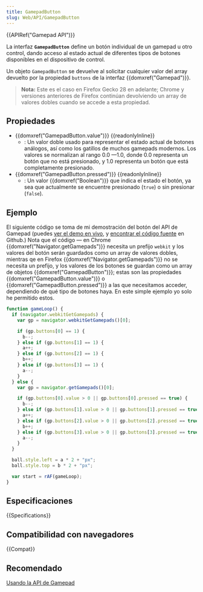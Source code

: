 ```yaml
---
title: GamepadButton
slug: Web/API/GamepadButton
---
```


{{APIRef("Gamepad API")}}

La interfaz **`GamepadButton`** define un botón individual de un gamepad u otro control, dando acceso al estado actual de diferentes tipos de botones disponibles en el dispositivo de control.

Un objeto `GamepadButton` se devuelve al solicitar cualquier valor del array devuelto por la propiedad `buttons` de la interfaz {{domxref("Gamepad")}}.

> **Nota:** Este es el caso en Firefox Gecko 28 en adelante; Chrome y versiones anteriores de Firefox continúan devolviendo un array de valores dobles cuando se accede a esta propiedad.

## Propiedades

- {{domxref("GamepadButton.value")}} {{readonlyInline}}
  - : Un valor doble usado para representar el estado actual de botones análogos, así como los gatillos de muchos gamepads modernos. Los valores se normalizan al rango 0.0 —1.0, donde 0.0 representa un botón que no está presionado, y 1.0 representa un botón que está completamente presionado.
- {{domxref("GamepadButton.pressed")}} {{readonlyInline}}
  - : Un valor {{domxref("Boolean")}} que indica el estado el botón, ya sea que actualmente se encuentre presionado (`true`) o sin presionar (`false`).

## Ejemplo

El siguiente código se toma de mi demostración del botón del API de Gamepad (puedes [ver el demo en vivo](http://chrisdavidmills.github.io/gamepad-buttons/), y [encontrar el código fuente](https://github.com/chrisdavidmills/gamepad-buttons/tree/master) en Github.) Nota que el código — en Chrome {{domxref("Navigator.getGamepads")}} necesita un prefijo `webkit` y los valores del botón serán guardados como un array de valores dobles, mientras qe en Firefox {{domxref("Navigator.getGamepads")}} no se necesita un prefijo, y los valores de los botones se guardan como un array de objetos {{domxref("GamepadButton")}}; estas son las propiedades {{domxref("GamepadButton.value")}} o {{domxref("GamepadButton.pressed")}} a las que necesitamos acceder, dependiendo de qué tipo de botones haya. En este simple ejemplo yo solo he permitido estos.

```js
function gameLoop() {
  if (navigator.webkitGetGamepads) {
    var gp = navigator.webkitGetGamepads()[0];

    if (gp.buttons[0] == 1) {
      b--;
    } else if (gp.buttons[1] == 1) {
      a++;
    } else if (gp.buttons[2] == 1) {
      b++;
    } else if (gp.buttons[3] == 1) {
      a--;
    }
  } else {
    var gp = navigator.getGamepads()[0];

    if (gp.buttons[0].value > 0 || gp.buttons[0].pressed == true) {
      b--;
    } else if (gp.buttons[1].value > 0 || gp.buttons[1].pressed == true) {
      a++;
    } else if (gp.buttons[2].value > 0 || gp.buttons[2].pressed == true) {
      b++;
    } else if (gp.buttons[3].value > 0 || gp.buttons[3].pressed == true) {
      a--;
    }
  }

  ball.style.left = a * 2 + "px";
  ball.style.top = b * 2 + "px";

  var start = rAF(gameLoop);
}
```

## Especificaciones

{{Specifications}}

## Compatibilidad con navegadores

{{Compat}}

## Recomendado

[Usando la API de Gamepad](/es/docs/Web/Guide/API/Gamepad)
